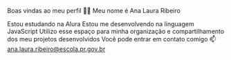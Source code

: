 Boas vindas ao meu perfil 💙💙
Meu nome é Ana Laura Ribeiro

Estou estudando na Alura
Estou me desenvolvendo na linguagem JavaScript
Utilizo esse espaço para minha organização e compartilhamento dos meu projetos desenvolvidos
Você pode entrar em contato comigo 📫
ana.laura.ribeiro@escola.pr.gov.br
